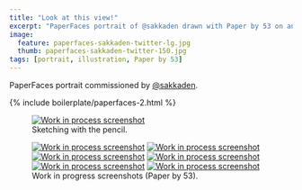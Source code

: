 ```yaml
---
title: "Look at this view!"
excerpt: "PaperFaces portrait of @sakkaden drawn with Paper by 53 on an iPad."
image: 
  feature: paperfaces-sakkaden-twitter-lg.jpg
  thumb: paperfaces-sakkaden-twitter-150.jpg
tags: [portrait, illustration, Paper by 53]
---
```


PaperFaces portrait commissioned by <a href="http://twitter.com/sakkaden">@sakkaden</a>.

{% include boilerplate/paperfaces-2.html %}

<figure>
  <a href="{{ site.url }}/assets/images/paperfaces-sakkaden-process-1-lg.jpg"><img src="{{ site.url }}/assets/images/paperfaces-sakkaden-process-1-750.jpg" alt="Work in process screenshot"></a>
  <figcaption>Sketching with the pencil.</figcaption>
</figure>

<figure class="half">
  <a href="{{ site.url }}/assets/images/paperfaces-sakkaden-process-2-lg.jpg"><img src="{{ site.url }}/assets/images/paperfaces-sakkaden-process-2-600.jpg" alt="Work in process screenshot"></a>
  <a href="{{ site.url }}/assets/images/paperfaces-sakkaden-process-3-lg.jpg"><img src="{{ site.url }}/assets/images/paperfaces-sakkaden-process-3-600.jpg" alt="Work in process screenshot"></a>
  <a href="{{ site.url }}/assets/images/paperfaces-sakkaden-process-4-lg.jpg"><img src="{{ site.url }}/assets/images/paperfaces-sakkaden-process-4-600.jpg" alt="Work in process screenshot"></a>
  <a href="{{ site.url }}/assets/images/paperfaces-sakkaden-process-5-lg.jpg"><img src="{{ site.url }}/assets/images/paperfaces-sakkaden-process-5-600.jpg" alt="Work in process screenshot"></a>
  <a href="{{ site.url }}/assets/images/paperfaces-sakkaden-process-6-lg.jpg"><img src="{{ site.url }}/assets/images/paperfaces-sakkaden-process-6-600.jpg" alt="Work in process screenshot"></a>
  <a href="{{ site.url }}/assets/images/paperfaces-sakkaden-process-7-lg.jpg"><img src="{{ site.url }}/assets/images/paperfaces-sakkaden-process-7-600.jpg" alt="Work in process screenshot"></a>
  <figcaption>Work in progress screenshots (Paper by 53).</figcaption>
</figure>